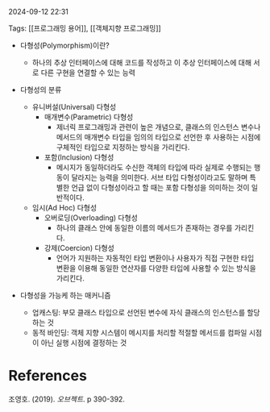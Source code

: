
2024-09-12 22:31

Tags: [[프로그래밍 용어]], [[객체지향 프로그래밍]]

- 다형성(Polymorphism)이란?
	- 하나의 추상 인터페이스에 대해 코드를 작성하고 이 추상 인터페이스에 대해 서로 다른 구현을 연결할 수 있는 능력

- 다형성의 분류
	- 유니버설(Universal) 다형성
		- 매개변수(Parametric) 다형성
			- 제너릭 프로그래밍과 관련이 높은 개념으로, 클래스의 인스턴스 변수나 메서드의 매개변수 타입을 임의의 타입으로 선언한 후 사용하는 시점에 구체적인 타입으로 지정하는 방식을 가리킨다.
		- 포함(Inclusion) 다형성
			- 메시지가 동일하더라도 수신한 객체의 타입에 따라 실제로 수행되는 행동이 달라지는 능력을 의미한다. 서브 타입 다형성이라고도 말하며 특별한 언급 없이 다형성이라고 할 때는 포함 다형성을 의미하는 것이 일반적이다.
	- 임시(Ad Hoc) 다형성
		- 오버로딩(Overloading) 다형성
			- 하나의 클래스 안에 동일한 이름의 메서드가 존재하는 경우를 가리킨다.
		- 강제(Coercion) 다형성
			- 언어가 지원하는 자동적인 타입 변환이나 사용자가 직접 구현한 타입 변환을 이용해 동일한 연산자를 다양한 타입에 사용할 수 있는 방식을 가리킨다.


- 다형성을 가능케 하는 매커니즘
	- 업캐스팅: 부모 클래스 타입으로 선언된 변수에 자식  클래스의 인스턴스를 할당하는 것
	- 동적 바인딩: 객체 지향 시스템이 메시지를 처리할 적절할 메서드를 컴파일 시점이 아닌 실행 시점에 결정하는 것


# References

조영호. (2019). *오브젝트*. p 390-392.